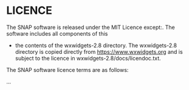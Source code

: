 LICENCE
=======

The SNAP software is released under the MIT Licence except:.  The software includes all components of this 
* the contents of the wxwidgets-2.8 directory.  The wxwidgets-2.8 directory is 
copied directly from https://www.wxwidgets.org and is subject to the licence in wxwidgets-2.8/docs/licendoc.txt.

The SNAP software licence terms are as follows:

...

